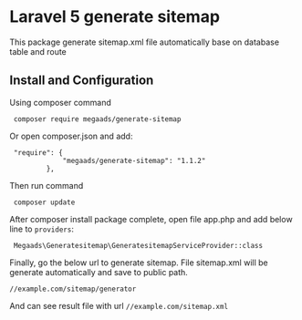 # Laravel 5 generate sitemap
   This package generate sitemap.xml file automatically base on database table and route
## Install and Configuration
   Using composer command
   ```
    composer require megaads/generate-sitemap
```
   Or open composer.json and add:
   ```
    "require": {
                "megaads/generate-sitemap": "1.1.2"
            },
   ```
   Then run command 
   ```
    composer update
   ```
   After composer install package complete, open file app.php and add below line to `providers`: 
   ```
    Megaads\Generatesitemap\GeneratesitemapServiceProvider::class
   ```
   
   Finally, go the below url to generate sitemap. File sitemap.xml will be generate automatically and save to public path.
   
   ```
   //example.com/sitemap/generator
   ```
   
   And can see result file with url `//example.com/sitemap.xml`
   